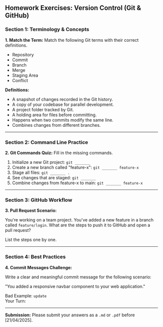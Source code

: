 ## Homework Exercises: Version Control (Git & GitHub)

### Section 1: Terminology & Concepts

**1. Match the Term:** Match the following Git terms with their correct definitions.

- Repository
- Commit
- Branch
- Merge
- Staging Area
- Conflict

**Definitions:**
- A snapshot of changes recorded in the Git history.
- A copy of your codebase for parallel development.
- A project folder tracked by Git.
- A holding area for files before committing.
- Happens when two commits modify the same line.
- Combines changes from different branches.

---

### Section 2: Command Line Practice

**2. Git Commands Quiz:** Fill in the missing commands.

1. Initialize a new Git project: `git _______`
2. Create a new branch called "feature-x": `git _______ feature-x`
3. Stage all files: `git _______ .`
4. See changes that are staged: `git _______`
5. Combine changes from feature-x to main: `git _______ feature-x`

---

### Section 3: GitHub Workflow

**3. Pull Request Scenario:**

You're working on a team project. You've added a new feature in a branch called `feature/login`. What are the steps to push it to GitHub and open a pull request?

List the steps one by one.

---

### Section 4: Best Practices

**4. Commit Messages Challenge:**

Write a clear and meaningful commit message for the following scenario:

"You added a responsive navbar component to your web application."

Bad Example: `update`  
Your Turn:

---

**Submission:**
Please submit your answers as a `.md` or `.pdf` before [21/04/2025].

